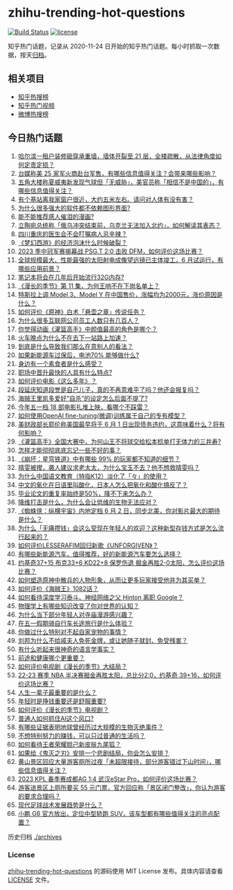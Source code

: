 # zhihu-trending-hot-questions

[![Build Status](https://github.com/justjavac/zhihu-trending-hot-questions/workflows/ci/badge.svg?branch=master)](https://github.com/justjavac/zhihu-trending-hot-questions/actions)
[![license](https://img.shields.io/github/license/justjavac/zhihu-trending-hot-questions)](https://github.com/justjavac/zhihu-trending-hot-questions/blob/master/LICENSE)

知乎热门话题，记录从 2020-11-24
日开始的知乎热门话题。每小时抓取一次数据，按天[归档](./archives)。

## 相关项目

- [知乎热搜榜](https://github.com/justjavac/zhihu-trending-top-search)
- [知乎热门视频](https://github.com/justjavac/zhihu-trending-hot-video)
- [微博热搜榜](https://github.com/justjavac/weibo-trending-hot-search)

## 今日热门话题

<!-- BEGIN -->
<!-- 最后更新时间 Wed May 03 2023 06:09:34 GMT+0800 (China Standard Time) -->

1. [哈尔滨一租户装修砸穿承重墙，墙体开裂至 21 层，全楼疏散，从法律角度如何定责定损？](https://www.zhihu.com/question/598700762)
1. [台媒称美 25 家军火商赴台军售，有哪些信息值得关注？会带来哪些影响？](https://www.zhihu.com/question/598740916)
1. [五角大楼称夏威夷新发现气球但「无威胁」，美官员称「相信不是中国的」，有哪些信息值得关注？](https://www.zhihu.com/question/598703014)
1. [有个基站离我家窗户很近，大约五米左右。请问对人体有没有害？](https://www.zhihu.com/question/593255596)
1. [为什么很多强大的软件都不依赖图形界面?](https://www.zhihu.com/question/598354074)
1. [能不能推荐感人催泪的漫画?](https://www.zhihu.com/question/403580229)
1. [立陶宛总统称「俄乌冲突结束前，乌克兰无法加入北约」，如何解读其表态？](https://www.zhihu.com/question/598619777)
1. [四川重庆的医生会不会叮嘱病人忌辛辣？](https://www.zhihu.com/question/597926875)
1. [《梦幻西游》的经济泡沫什么时候破裂？](https://www.zhihu.com/question/391240352)
1. [2023 季中冠军赛揭幕战 PSG.T 2:0 击败 DFM，如何评价这场比赛？](https://www.zhihu.com/question/598752979)
1. [全球规模最大、性能最强的太阳射电成像望远镜已主体竣工，6 月试运行，有哪些应用前景？](https://www.zhihu.com/question/598737544)
1. [笔记本将会在几年后开始流行32G内存?](https://www.zhihu.com/question/576909246)
1. [《漫长的季节》第 11 集，为何王响不在下岗名单上？](https://www.zhihu.com/question/598538553)
1. [特斯拉上调 Model 3、Model Y 在中国售价，涨幅均为2000元，涨价原因是什么？](https://www.zhihu.com/question/598717380)
1. [如何评价《原神》白术「悬壶之章」传说任务？](https://www.zhihu.com/question/598751278)
1. [为什么很多互联网公司员工人数只有几百人？](https://www.zhihu.com/question/264687820)
1. [你觉得动画《灌篮高手》中颜值最高的角色是哪个？](https://www.zhihu.com/question/459263961)
1. [火车晚点为什么不在去下一站路上加速？](https://www.zhihu.com/question/595921159)
1. [到底是什么导致我们那么在意别人的看法？](https://www.zhihu.com/question/595661637)
1. [如果新能源车过保后，电池70% 能够做什么?](https://www.zhihu.com/question/595809866)
1. [身边有一个素食者是什么感受？](https://www.zhihu.com/question/309489608)
1. [职场中晋升最快的人具有什么特点?](https://www.zhihu.com/question/587455698)
1. [如何评价电影《这么多年》？](https://www.zhihu.com/question/597460806)
1. [段延庆知道段誉是自己儿子，真的不再意难平了吗？他还会报复吗？](https://www.zhihu.com/question/598467267)
1. [海贼王里凯多爱好“自杀”的设定怎么后面不提了?](https://www.zhihu.com/question/597624370)
1. [今年五一档 18 部电影扎堆上映，看哪个不踩雷？](https://www.zhihu.com/question/598402429)
1. [如何使用OpenAI fine-tuning(微调)训练属于自己的专有模型？](https://www.zhihu.com/question/591066880)
1. [美财政部长耶伦称美国最早将于 6 月 1 日出现债务违约，这意味着什么？将有何影响？](https://www.zhihu.com/question/598701209)
1. [《灌篮高手》全国大赛中，为何山王不将球交给松本稔单打无体力的三井寿?](https://www.zhihu.com/question/597432780)
1. [怎样才能彻彻底底忘记一些不好的事？](https://www.zhihu.com/question/598545534)
1. [《崩坏：星穹铁道》中有哪些 99% 的玩家都不知道的细节？](https://www.zhihu.com/question/598251503)
1. [晴雯被撵，袭人建议求老太太，为什么宝玉不去？他不想救晴雯吗？](https://www.zhihu.com/question/587038173)
1. [为什么中国语文教育（特指K12）淡化了「々」的使用？](https://www.zhihu.com/question/589118221)
1. [中文的氧化在日语里叫酸化，日本人怎么把氧化和酸化搞反了？](https://www.zhihu.com/question/598419529)
1. [毕业论文的重复率始终是50%，降不下来怎么办？](https://www.zhihu.com/question/585270429)
1. [降维打击是什么，为什么会让低维的生物无法应对？](https://www.zhihu.com/question/598475696)
1. [《蜘蛛侠：纵横宇宙》内地定档 6 月 2 日，同步北美，你对影片最大的期待是什么？](https://www.zhihu.com/question/598230330)
1. [为什么「无痛攒钱」会这么受现在年轻人的欢迎？这种新型存钱方式是怎么流行起来的？](https://www.zhihu.com/question/597461349)
1. [如何评价LESSERAFIM回归新歌《UNFORGIVEN》？](https://www.zhihu.com/question/598667480)
1. [有哪些新能源汽车，值得推荐，好的新能源汽车要怎么选择？](https://www.zhihu.com/question/593526964)
1. [约基奇37+15 布克33+6 KD22+8 保罗伤退 掘金再胜2-0太阳，怎么评价这场比赛？](https://www.zhihu.com/question/598713534)
1. [如何塑造原神中散兵的人物形象，从而让更多玩家接受他并为其买单？](https://www.zhihu.com/question/598564675)
1. [如何评价《海贼王》1082话？](https://www.zhihu.com/question/598374559)
1. [如何看待深度学习泰斗、神经网络之父 Hinton 离职 Google？](https://www.zhihu.com/question/598709243)
1. [物理学上有哪些知识改变了你对世界的认知？](https://www.zhihu.com/question/577483982)
1. [为什么当下部分年轻人对寺庙漫游感兴趣？](https://www.zhihu.com/question/597005538)
1. [在五一假期骑自行车长途旅行是什么体验？](https://www.zhihu.com/question/598262798)
1. [你做过什么特别对不起自家宠物的事情？](https://www.zhihu.com/question/61803257)
1. [刘邦为什么不给戚夫人免死金牌，或让她随子就封、免受残害？](https://www.zhihu.com/question/598361065)
1. [有什么听起来很神奇的语言学事实？](https://www.zhihu.com/question/588032215)
1. [前途和健康哪个更重要？](https://www.zhihu.com/question/598541573)
1. [如何评价电视剧《漫长的季节》大结局？](https://www.zhihu.com/question/598631803)
1. [22-23 赛季 NBA 半决赛掘金再胜太阳，总比分2:0，约基奇 39+16，如何评价这场比赛？](https://www.zhihu.com/question/598701320)
1. [人生一辈子最重要的是什么？](https://www.zhihu.com/question/598642453)
1. [年轻时是挣钱重要还是舒服重要?](https://www.zhihu.com/question/595109955)
1. [如何评价《漫长的季节》电视剧？](https://www.zhihu.com/question/598613774)
1. [普通人如何抓住AI这个风口?](https://www.zhihu.com/question/591256543)
1. [有哪些证据表明地球曾经历过大规模的生物灭绝事件？](https://www.zhihu.com/question/598337770)
1. [不想特别努力的赚钱，可以只过普通的生活吗？](https://www.zhihu.com/question/598488433)
1. [如何看待王者荣耀妲己新皮肤九尾狐？](https://www.zhihu.com/question/598048730)
1. [如果给《鬼灭之刃》安排一个悲剧结局，你会怎么安排？](https://www.zhihu.com/question/579696789)
1. [黄山景区回应大量游客厕所过夜「未超限接待，部分游客错过下山时间」，哪些信息值得关注？](https://www.zhihu.com/question/598534067)
1. [2023 KPL 春季赛成都AG 1:4 武汉eStar Pro，如何评价这场比赛？](https://www.zhihu.com/question/598633049)
1. [游客进景区上厕所要买 55 元门票，官方回应称「景区闭门整改」，你认为游客的要求合理吗？](https://www.zhihu.com/question/598509856)
1. [现代足球战术发展趋势是什么？](https://www.zhihu.com/question/598545462)
1. [小鹏 G6 官方放出，定位中型轿跑 SUV，该车型都有哪些值得关注的亮点配置？](https://www.zhihu.com/question/593471761)

<!-- END -->

历史归档 [./archives](./archives)

### License

[zhihu-trending-hot-questions](https://github.com/justjavac/zhihu-trending-hot-questions)
的源码使用 MIT License 发布。具体内容请查看 [LICENSE](./LICENSE) 文件。
